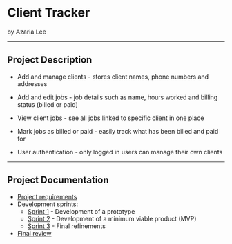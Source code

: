 # Client Tracker

by Azaria Lee


---

## Project Description


- Add and manage clients - stores client names, phone numbers and addresses

- Add and edit jobs - job details such as name, hours worked and billing status (billed or paid)

- View client jobs - see all jobs linked to specific client in one place

- Mark jobs as billed or paid - easily track what has been billed and paid for

- User authentication - only logged in users can manage their own clients


---

## Project Documentation

- [Project requirements](0-requirements.md)
- Development sprints:
    - [Sprint 1](1-sprint-1-prototype.md) - Development of a prototype
    - [Sprint 2](2-sprint-2-mvp.md) - Development of a minimum viable product (MVP)
    - [Sprint 3](3-sprint-3-refinement.md) - Final refinements
- [Final review](4-review.md) 